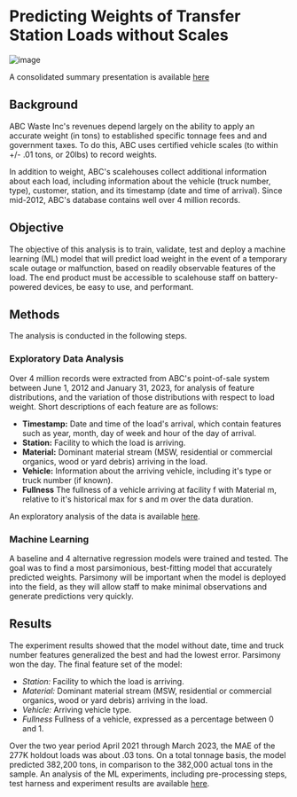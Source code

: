 # Predicting Weights of Transfer Station Loads without Scales
![image]()

A consolidated summary presentation is available [here](https://www.beautiful.ai/player/-NXNAsMpTJbK0JcUkRhR)

## Background
ABC Waste Inc's revenues depend largely on the ability to apply an accurate weight (in tons) to established specific tonnage fees and and government taxes.  To do this, ABC uses certified vehicle scales (to within +/- .01 tons, or 20lbs) to record weights.  

In addition to weight, ABC's scalehouses collect additional information about each load, including information about the vehicle (truck number, type), customer, station, and its timestamp (date and time of arrival).  Since mid-2012, ABC's database contains well over 4 million records.

## Objective
The objective of this analysis is to train, validate, test and deploy a machine learning (ML) model that will predict load weight in the event of a temporary scale outage or malfunction, based on readily observable features of the load.  The end product must be accessible to scalehouse staff on battery-powered devices, be easy to use, and performant.  

## Methods
The analysis is conducted in the following steps.

### Exploratory Data Analysis
Over 4 million records were extracted from ABC's point-of-sale system between June 1, 2012 and January 31, 2023, for analysis of feature distributions, and the variation of those distributions with respect to load weight.  Short descriptions of each feature are as follows:

* **Timestamp:** Date and time of the load's arrival, which contain features such as year, month, day of week and hour of the day of arrival.
* **Station:** Facility to which the load is arriving.
* **Material:** Dominant material stream (MSW, residential or commercial organics, wood or yard debris) arriving in the load.
* **Vehicle:**  Information about the arriving vehicle, including it's type or truck number (if known).
* **Fullness** The fullness of a vehicle arriving at facility f with Material m, relative to it's historical max for s and m over the data duration.

An exploratory analysis of the data is available [here](https://app.hex.tech/54be54bd-cccc-4888-804c-cdb2c24bc75d/hex/dd01deda-2a53-4694-933f-63119b539ca5/draft/logic).

### Machine Learning
A baseline and 4 alternative regression models were trained and tested.  The goal was to find a most parsimonious, best-fitting model that accurately predicted weights.  Parsimony will be important when the model is deployed into the field, as they will allow staff to make minimal observations and generate predictions very quickly.  

## Results
The experiment results showed that the model without date, time and truck number features generalized the best and had the lowest error.  Parsimony won the day. The final feature set of the model:

* *Station:* Facility to which the load is arriving.
* *Material:* Dominant material stream (MSW, residential or commercial organics, wood or yard debris) arriving in the load.
* *Vehicle:*  Arriving vehicle type.
* *Fullness* Fullness of a vehicle, expressed as a percentage between 0 and 1.

Over the two year period April 2021 through March 2023, the MAE of the 277K holdout loads was about .03 tons.  On a total tonnage basis, the model predicted 382,200 tons, in comparison to the 382,000 actual tons in the sample. An analysis of the ML experiments, including pre-processing steps, test harness and experiment results are available [here](https://app.hex.tech/54be54bd-cccc-4888-804c-cdb2c24bc75d/hex/3f5c7f28-f15d-459a-8999-b1f779103515/draft/logic).

 

